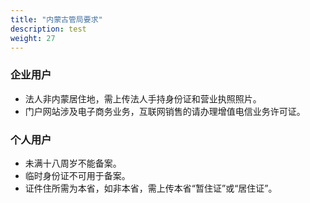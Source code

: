 ```yaml
---
title: "内蒙古管局要求"
description: test
weight: 27
---
```




### 企业用户

- 法人非内蒙居住地，需上传法人手持身份证和营业执照照片。
- 门户网站涉及电子商务业务，互联网销售的请办理增值电信业务许可证。

### 个人用户

- 未满十八周岁不能备案。
- 临时身份证不可用于备案。
- 证件住所需为本省，如非本省，需上传本省“暂住证”或“居住证”。